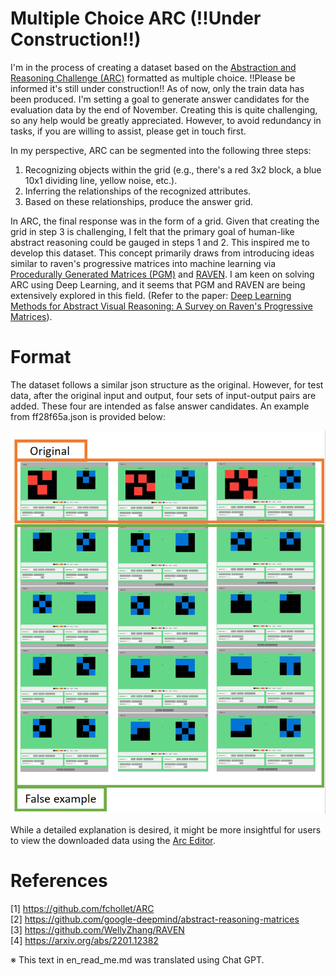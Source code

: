 # Multiple Choice ARC (!!Under Construction!!)

I'm in the process of creating a dataset based on the [Abstraction and Reasoning Challenge (ARC)](https://github.com/fchollet/ARC) formatted as multiple choice. 
!!Please be informed it's still under construction!!
As of now, only the train data has been produced. 
I'm setting a goal to generate answer candidates for the evaluation data by the end of November. 
Creating this is quite challenging, so any help would be greatly appreciated. However, to avoid redundancy in tasks, if you are willing to assist, please get in touch first.

In my perspective, ARC can be segmented into the following three steps:

1. Recognizing objects within the grid (e.g., there's a red 3x2 block, a blue 10x1 dividing line, yellow noise, etc.).
2. Inferring the relationships of the recognized attributes.
3. Based on these relationships, produce the answer grid.

In ARC, the final response was in the form of a grid. Given that creating the grid in step 3 is challenging, I felt that the primary goal of human-like abstract reasoning could be gauged in steps 1 and 2. This inspired me to develop this dataset. 
This concept primarily draws from introducing ideas similar to raven's progressive matrices into machine learning via [Procedurally Generated Matrices (PGM)](https://github.com/google-deepmind/abstract-reasoning-matrices) and [RAVEN](https://github.com/WellyZhang/RAVEN). I am keen on solving ARC using Deep Learning, and it seems that PGM and RAVEN are being extensively explored in this field. (Refer to the paper: [Deep Learning Methods for Abstract Visual Reasoning: A Survey on Raven's Progressive Matrices](https://arxiv.org/abs/2201.12382)).

# Format

The dataset follows a similar json structure as the original. However, for test data, after the original input and output, four sets of input-output pairs are added. These four are intended as false answer candidates. 
An example from ff28f65a.json is provided below:

![image](add_image_desc.png)

While a detailed explanation is desired, it might be more insightful for users to view the downloaded data using the [Arc Editor](https://arc-editor.lab42.global/editor).

# References

[1] https://github.com/fchollet/ARC  
[2] https://github.com/google-deepmind/abstract-reasoning-matrices  
[3] https://github.com/WellyZhang/RAVEN  
[4] https://arxiv.org/abs/2201.12382

※ This text in en_read_me.md was translated using Chat GPT.
